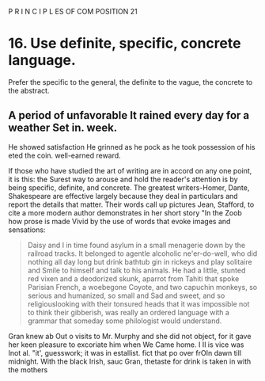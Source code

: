 P R I N C I P L ES OF COM POSITION 21


# 16. Use definite, specific, concrete language.

Prefer the specific to the general, the definite to the vague, the concrete to the abstract.

## A period of unfavorable It rained every day for a weather Set in. week.
He showed satisfaction He grinned as he pock as he took possession of his eted the coin. well-earned reward.

If those who have studied the art of writing are in accord on any one point, it is this: the Surest way to arouse and hold the reader's attention is by being specific, definite, and concrete. The greatest writers-Homer, Dante, Shakespeare are effective largely because they deal in particulars and report the details that matter. Their words call up pictures Jean, Stafford, to cite a more modern author demonstrates in her short story "In the Zoob how prose is made Vivid by the use of words that evoke images and sensations:

> Daisy and I in time found asylum in a small menagerie down by the railroad tracks. It belonged to agentle alcoholic ne'er-do-well, who did nothing all day long but drink bathtub gin in rickeys and play solitaire and Smile to himself and talk to his animals. He had a little, stunted red vixen and a deodorized skunk, aparrot from Tahiti that spoke Parisian French, a woebegone Coyote, and two capuchin monkeys, so serious and humanized, so small and Sad and sweet, and so religiouslooking with their tonsured heads that it was impossible not to think their gibberish, was really an ordered language with a grammar that someday some philologist would understand.

Gran knew ab Out o visits to Mr. Murphy and she did not object, for it gave her keen pleasure to excoriate him when We Came home. I II is vice was Inot al. "it', guesswork; it was in estallist. fict that po over frOIn dawn till midnight. With the black Irish, sauc Gran, thetaste for drink is taken in with the mothers
